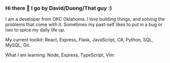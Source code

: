 ### Hi there 👋 I go by David/Duong/That guy :)

I am a developer from OKC Oklahoma. I love building things, and solving the problems that come with it. Sometimes my past-self likes to put in a bug or two to spice my daily life up.

My current toolkit: React, Express, Flask, JavaScript, C#, Python, SQL, MySQL, Git.

What I am learning: Node, Express, TypeScript, Vim

